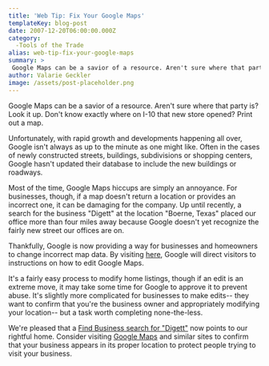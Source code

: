 ```yaml
---
title: 'Web Tip: Fix Your Google Maps'
templateKey: blog-post
date: 2007-12-20T06:00:00.000Z
category: 
  -Tools of the Trade
alias: web-tip-fix-your-google-maps
summary: > 
 Google Maps can be a savior of a resource. Aren't sure where that party is? Look it up. Don't know exactly where on I-10 that new store opened? Print out a map.
author: Valarie Geckler
image: /assets/post-placeholder.png
---
```


Google Maps can be a savior of a resource. Aren't sure where that party is? Look it up. Don't know exactly where on I-10 that new store opened? Print out a map.

Unfortunately, with rapid growth and developments happening all over, Google isn't always as up to the minute as one might like. Often in the cases of newly constructed streets, buildings, subdivisions or shopping centers, Google hasn't updated their database to include the new buildings or roadways.

Most of the time, Google Maps hiccups are simply an annoyance. For businesses, though, if a map doesn't return a location or provides an incorrect one, it can be damaging for the company. Up until recently, a search for the business "Digett" at the location "Boerne, Texas" placed our office more than four miles away because Google doesn't yet recognize the fairly new street our offices are on.

Thankfully, Google is now providing a way for businesses and homeowners to change incorrect map data. By visiting [here](http://maps.google.com/help/maps/edit/promo.html), Google will direct visitors to instructions on how to edit Google Maps.

It's a fairly easy process to modify home listings, though if an edit is an extreme move, it may take some time for Google to approve it to prevent abuse. It's slightly more complicated for businesses to make edits-- they want to confirm that you're the business owner and appropriately modifying your location-- but a task worth completing none-the-less.

We're pleased that a [Find Business search for "Digett"](http://www.google.com/search?q=digett+boerne&ie=utf-8&oe=utf-8&aq=t&rls=org.mozilla:en-US:official&client=firefox-a) now points to our rightful home. Consider visiting [Google Maps](http://maps.google.com/) and similar sites to confirm that your business appears in its proper location to protect people trying to visit your business.